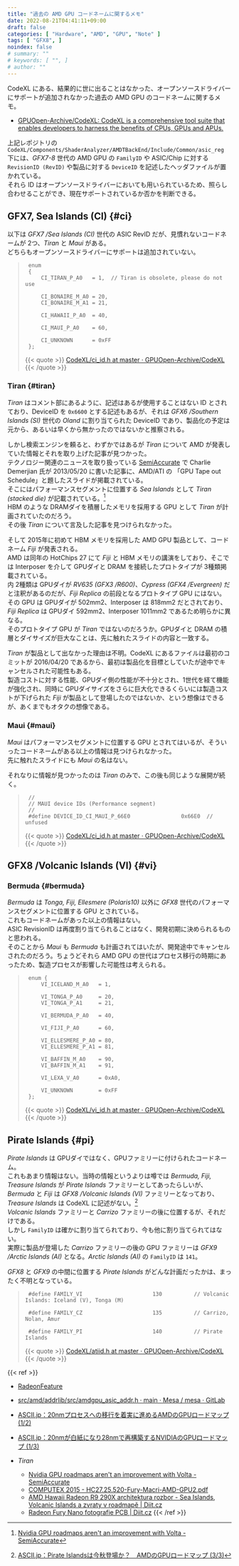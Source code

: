 ```yaml
---
title: "過去の AMD GPU コードネームに関するメモ"
date: 2022-08-21T04:41:11+09:00
draft: false
categories: [ "Hardware", "AMD", "GPU", "Note" ]
tags: [ "GFX8", ]
noindex: false
# summary: ""
# keywords: [ "", ]
# author: ""
---
```


CodeXL にある、結果的に世に出ることはなかった、オープンソースドライバーにサポートが追加されなかった過去の AMD GPU のコードネームに関するメモ。  

* [GPUOpen-Archive/CodeXL: CodeXL is a comprehensive tool suite that enables developers to harness the benefits of CPUs, GPUs and APUs.](https://github.com/GPUOpen-Archive/CodeXL)

上記レポジトリの `CodeXL/Components/ShaderAnalyzer/AMDTBackEnd/Include/Common/asic_reg` 下には、*GFX7-8* 世代の AMD GPU の `FamilyID` や ASIC/Chip に対する `RevisionID (RevID)` や製品に対する `DeviceID` を記述したヘッダファイルが置かれている。  
それら ID はオープンソースドライバーにおいても用いられているため、照らし合わせることができ、現在サポートされているか否かを判断できる。  

## GFX7, Sea Islands (CI) {#ci}
以下は *GFX7 /Sea Islands (CI)* 世代の ASIC RevID だが、見慣れないコードネームが 2つ、*Tiran* と *Maui* がある。  
どちらもオープンソースドライバーにサポートは追加されていない。  

 > 		enum
 > 		{
 > 		    CI_TIRAN_P_A0   = 1,  // Tiran is obsolete, please do not use
 > 		
 > 		    CI_BONAIRE_M_A0 = 20,
 > 		    CI_BONAIRE_M_A1 = 21,
 > 		
 > 		    CI_HAWAII_P_A0  = 40,
 > 		
 > 		    CI_MAUI_P_A0    = 60,
 > 		
 > 		    CI_UNKNOWN      = 0xFF
 > 		};
 >
 > {{< quote >}} [CodeXL/ci_id.h at master · GPUOpen-Archive/CodeXL](https://github.com/GPUOpen-Archive/CodeXL/blob/master/CodeXL/Components/ShaderAnalyzer/AMDTBackEnd/Include/Common/asic_reg/ci_id.h) {{< /quote >}}

### Tiran {#tiran}
*Tiran* はコメント部にあるように、記述はあるが使用することはない ID とされており、DeviceID を `0x6600` とする記述もあるが、それは *GFX6 /Southern Islands (SI)* 世代の *Oland* に割り当てられた DeviceID であり、製品化の予定は元から、あるいは早くから無かったのではないかと推察される。  

しかし検索エンジンを頼ると、わずかではあるが *Tiran* について AMD が発表していた情報とそれを取り上げた記事が見つかった。  
テクノロジー関連のニュースを取り扱っている [SemiAccurate](https://www.semiaccurate.com/) で Charlie Demerjian 氏が 2013/05/20 に書いた記事に、AMD/ATI の 「GPU Tape out Schedule」と題したスライドが掲載されている。  
そこにはパフォーマンスセグメントに位置する *Sea Islands* として *Tiran (stacked die)* が記載されている。[^tiran-stacked-die]  
HBM のような DRAMダイを積層したメモリを採用する GPU として *Tiran* が計画されていたのだろう。  
その後 *Tiran* について言及した記事を見つけられなかった。  

[^tiran-stacked-die]: [Nvidia GPU roadmaps aren't an improvement with Volta - SemiAccurate](https://www.semiaccurate.com/2013/05/20/nvidias-volta-gpu-raises-serious-red-flags-for-the-company/)

そして 2015年に初めて HBM メモリを採用した AMD GPU 製品として、コードネーム *Fiji* が発表される。  
AMD は同年の HotChips 27 にて *Fiji* と HBM メモリの講演をしており、そこでは Interposer を介して GPUダイと DRAM を接続したプロトタイプが 3種類掲載されている。  
内 2種類は GPUダイが *RV635 (GFX3 /R600)*、*Cypress (GFX4 /Evergreen)* だと注釈があるのだが、*Fiji Replica* の前段となるプロトタイプ GPU にはない。  
その GPU は GPUダイが 502mm2、Interposer は 818mm2 だとされており、*Fiji Replica* は GPUダイ 592mm2、Interposer 1011mm2 であるため明らかに異なる。  
そのプロトタイプ GPU が *Tiran* ではないのだろうか。GPUダイと DRAM の積層とダイサイズが巨大なことは、先に触れたスライドの内容と一致する。  

[^hc27-fiji]: [COMPUTEX 2015 - HC27.25.520-Fury-Macri-AMD-GPU2.pdf](https://old.hotchips.org/wp-content/uploads/hc_archives/hc27/HC27.25-Tuesday-Epub/HC27.25.50-GPU-Epub/HC27.25.520-Fury-Macri-AMD-GPU2.pdf)

*Tiran* が製品として出なかった理由は不明。CodeXL にあるファイルは最初のコミットが 2016/04/20 であるから、最初は製品化を目標としていたが途中でキャンセルされた可能性もある。  
製造コストに対する性能、GPUダイ側の性能が不十分とされ、1世代を経て機能が強化され、同時に GPUダイサイズをさらに巨大化できるくらいには製造コストが下げられた *Fiji* が製品として登場したのではないか、という想像はできるが、あくまでもオタクの想像である。  

### Maui {#maui}
*Maui* はパフォーマンスセグメントに位置する GPU とされてはいるが、そういったコードネームがある以上の情報は見つけられなかった。  
先に触れたスライドにも *Maui* の名はない。  

それなりに情報が見つかったのは *Tiran* のみで、この後も同じような展開が続く。  

 > 		//
 > 		// MAUI device IDs (Performance segment)
 > 		//
 > 		#define DEVICE_ID_CI_MAUI_P_66E0                0x66E0  // unfused
 > 		
 >
 > {{< quote >}} [CodeXL/ci_id.h at master · GPUOpen-Archive/CodeXL](https://github.com/GPUOpen-Archive/CodeXL/blob/master/CodeXL/Components/ShaderAnalyzer/AMDTBackEnd/Include/Common/asic_reg/ci_id.h) {{< /quote >}}

## GFX8 /Volcanic Islands (VI) {#vi}
### Bermuda {#bermuda}
*Bermuda* は *Tonga, Fiji, Ellesmere (Polaris10)* 以外に *GFX8* 世代のパフォーマンスセグメントに位置する GPU とされている。  
これもコードネームがあった以上の情報はない。  
ASIC RevisionID は再度割り当てられることはなく、開発初期に決められるものと思われる。  
そのことから *Maui* も *Bermuda* も計画されてはいたが、開発途中でキャンセルされたのだろう。ちょうどそれら AMD GPU の世代はプロセス移行の時期にあったため、製造プロセスが影響した可能性は考えられる。  

 > 		enum {
 > 		    VI_ICELAND_M_A0   = 1,
 > 		
 > 		    VI_TONGA_P_A0     = 20,
 > 		    VI_TONGA_P_A1     = 21,
 > 		
 > 		    VI_BERMUDA_P_A0   = 40,
 > 		
 > 		    VI_FIJI_P_A0      = 60,
 > 		
 > 		    VI_ELLESMERE_P_A0 = 80,
 > 		    VI_ELLESMERE_P_A1 = 81,
 > 		
 > 		    VI_BAFFIN_M_A0    = 90,
 > 		    VI_BAFFIN_M_A1    = 91,
 > 		
 > 			VI_LEXA_V_A0      = 0xA0,
 > 		
 > 		    VI_UNKNOWN        = 0xFF
 > 		};
 >
 > {{< quote >}} [CodeXL/vi_id.h at master · GPUOpen-Archive/CodeXL](https://github.com/GPUOpen-Archive/CodeXL/blob/master/CodeXL/Components/ShaderAnalyzer/AMDTBackEnd/Include/Common/asic_reg/vi_id.h) {{< /quote >}}

## Pirate Islands {#pi}
*Pirate Islands* は GPUダイではなく、GPUファミリーに付けられたコードネーム。  
これもあまり情報はない。当時の情報というよりは噂では *Bermuda, Fiji, Treasure Islands* が *Pirate Islands* ファミリーとしてあったらしいが、*Bermuda* と *Fiji* は *GFX8 /Volcanic Islands (VI)* ファミリーとなっており、*Treasure Islands* は CodeXL に記述がない。[^pi]  
*Volcanic Islands* ファミリーと *Carrizo* ファミリーの後に位置するが、それだけである。  
しかし `FamilyID` は確かに割り当てられており、今も他に割り当てられてはない。  
実際に製品が登場した *Carrizo* ファミリーの後の GPU ファミリーは *GFX9 /Arctic Islands (AI)* となる。*Arctic Islands (AI)* の `FamilyID` は `141`。  

*GFX8* と *GFX9* の中間に位置する *Pirate Islands* がどんな計画だったかは、まったく不明となっている。  

 > 		#define FAMILY_VI                      130          // Volcanic Islands: Iceland (V), Tonga (M)
 > 		
 > 		#define FAMILY_CZ                      135          // Carrizo, Nolan, Amur
 > 		
 > 		#define FAMILY_PI                      140          // Pirate Islands
 >
 > {{< quote >}} [CodeXL/atiid.h at master · GPUOpen-Archive/CodeXL](https://github.com/GPUOpen-Archive/CodeXL/blob/master/CodeXL/Components/ShaderAnalyzer/AMDTBackEnd/Include/Common/asic_reg/atiid.h#L142-L146) {{< /quote >}}

[^pi]: [ASCII.jp：Pirate Islandsは今秋登場か？　AMDのGPUロードマップ (3/3)](https://ascii.jp/elem/000/000/873/873659/3/)

{{< ref >}}
 * [RadeonFeature](https://www.x.org/wiki/RadeonFeature/)
 * [src/amd/addrlib/src/amdgpu_asic_addr.h · main · Mesa / mesa · GitLab](https://gitlab.freedesktop.org/mesa/mesa/blob/main/src/amd/addrlib/src/amdgpu_asic_addr.h)
 * [ASCII.jp：20nmプロセスへの移行を着実に進めるAMDのGPUロードマップ (1/2)](https://ascii.jp/elem/000/000/932/932940/)
 * [ASCII.jp：20nmが白紙になり28nmで再構築するNVIDIAのGPUロードマップ (1/3)](https://ascii.jp/elem/000/000/930/930502/)
 
 * *Tiran*
    * [Nvidia GPU roadmaps aren't an improvement with Volta - SemiAccurate](https://www.semiaccurate.com/2013/05/20/nvidias-volta-gpu-raises-serious-red-flags-for-the-company/)
    * [COMPUTEX 2015 - HC27.25.520-Fury-Macri-AMD-GPU2.pdf](https://old.hotchips.org/wp-content/uploads/hc_archives/hc27/HC27.25-Tuesday-Epub/HC27.25.50-GPU-Epub/HC27.25.520-Fury-Macri-AMD-GPU2.pdf)
    * [AMD Hawaii Radeon R9 290X architektura rozbor - Sea Islands, Volcanic Islands a zvraty v roadmapě | Diit.cz](https://diit.cz/clanek/amd-hawaii-radeon-r9-290x-architektura-rozbor/sea-islands-volcanic-islands)
    * [Radeon Fury Nano fotografie PCB | Diit.cz](https://diit.cz/clanek/radeon-fury-nano-fotografie-pcb)
{{< /ref >}}
